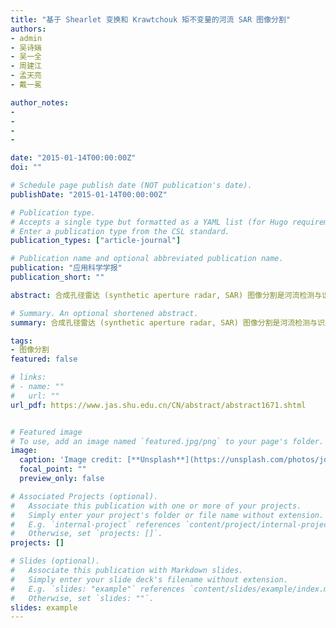 ```yaml
---
title: "基于 Shearlet 变换和 Krawtchouk 矩不变量的河流 SAR 图像分割"
authors:
- admin
- 吴诗婳
- 吴一全
- 周建江
- 孟天亮
- 戴一冕

author_notes:
- 
-
- 
-

date: "2015-01-14T00:00:00Z"
doi: ""

# Schedule page publish date (NOT publication's date).
publishDate: "2015-01-14T00:00:00Z"

# Publication type.
# Accepts a single type but formatted as a YAML list (for Hugo requirements).
# Enter a publication type from the CSL standard.
publication_types: ["article-journal"]

# Publication name and optional abbreviated publication name.
publication: "应用科学学报"
publication_short: ""

abstract: 合成孔径雷达 (synthetic aperture radar, SAR) 图像分割是河流检测与识别的关键步骤, 为了进一步提高河流 SAR 图像分割的准确性, 提出一种基于 Shearlet 变换, Krawtchouk 矩不变量及模糊局部信息 C 均值聚类的河流 SAR 图像分割方法. 首先, 对河流 SAR 图像进行 Shearlet 分解, 提取其纹理特征, 构成特征向量的前半部分; 然后, 计算河流 SAR 图像的 Krawtchouk 矩不变量, 作为其形状特征, 构成特征向量的后半部分; 最后, 利用模糊局部信息 C 均值算法依照上述特征向量进行聚类, 由此得到河流 SAR 图像分割结果. 大量实验结果表明, 与近年来提出的脉冲耦合神经网络结合最大方差比准则分割法, Gabor 小波变换结合模糊 C 均值聚类分割法, FLICM 聚类分割法相比, 所提出的方法在主观视觉效果以及客观定量评价指标误分割率上均有明显优势, 且分割河流 SAR 图像更加准确.

# Summary. An optional shortened abstract.
summary: 合成孔径雷达 (synthetic aperture radar, SAR) 图像分割是河流检测与识别的关键步骤, 为了进一步提高河流 SAR 图像分割的准确性, 提出一种基于 Shearlet 变换, Krawtchouk 矩不变量及模糊局部信息 C 均值聚类的河流 SAR 图像分割方法. 

tags:
- 图像分割
featured: false

# links:
# - name: ""
#   url: ""
url_pdf: https://www.jas.shu.edu.cn/CN/abstract/abstract1671.shtml


# Featured image
# To use, add an image named `featured.jpg/png` to your page's folder. 
image:
  caption: 'Image credit: [**Unsplash**](https://unsplash.com/photos/jdD8gXaTZsc)'
  focal_point: ""
  preview_only: false

# Associated Projects (optional).
#   Associate this publication with one or more of your projects.
#   Simply enter your project's folder or file name without extension.
#   E.g. `internal-project` references `content/project/internal-project/index.md`.
#   Otherwise, set `projects: []`.
projects: []

# Slides (optional).
#   Associate this publication with Markdown slides.
#   Simply enter your slide deck's filename without extension.
#   E.g. `slides: "example"` references `content/slides/example/index.md`.
#   Otherwise, set `slides: ""`.
slides: example
---
```

